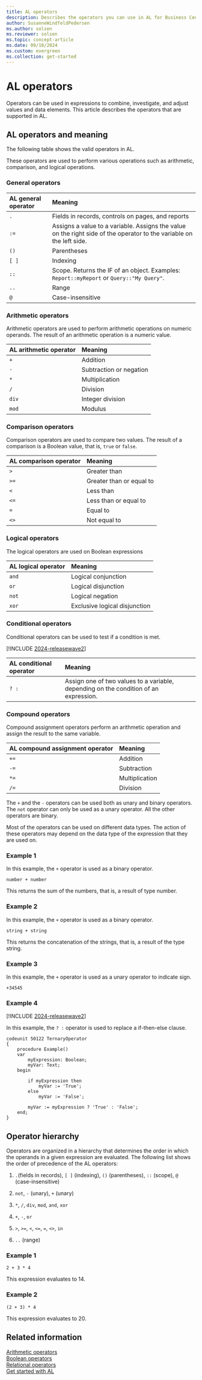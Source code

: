 ```yaml
---
title: AL operators
description: Describes the operators you can use in AL for Business Central.
author: SusanneWindfeldPedersen
ms.author: solsen
ms.reviewer: solsen
ms.topic: concept-article
ms.date: 09/18/2024
ms.custom: evergreen
ms.collection: get-started
---
```


# AL operators

Operators can be used in expressions to combine, investigate, and adjust values and data elements. This article describes the operators that are supported in AL.

## AL operators and meaning

The following table shows the valid operators in AL.

These operators are used to perform various operations such as arithmetic, comparison, and logical operations.

### General operators

|AL general operator | Meaning |
|:---|:---|
|`.`|Fields in records, controls on pages, and reports|
|`:=`|Assigns a value to a variable. Assigns the value on the right side of the operator to the variable on the left side.|
|`()`|Parentheses|
|`[ ]`|Indexing|
|`::`|Scope. Returns the IF of an object. Examples: `Report::myReport` or `Query::"My Query"`.|
|`..`|Range|
|`@`|Case-insensitive|

### Arithmetic operators

Arithmetic operators are used to perform arithmetic operations on numeric operands. The result of an arithmetic operation is a numeric value.

|AL arithmetic operator | Meaning |
|:---|:---|
|`+`|Addition|
|`-`|Subtraction or negation|
|`*`|Multiplication|
|`/`|Division|
|`div`|Integer division|
|`mod`|Modulus|

### Comparison operators

Comparison operators are used to compare two values. The result of a comparison is a Boolean value, that is, `true` or `false`.

|AL comparison operator | Meaning |
|:---|:---|
|`>`|Greater than|
|`>=`|Greater than or equal to|
|`<`|Less than|
|`<=`|Less than or equal to|
|`=`|Equal to|
|`<>`|Not equal to|

### Logical operators

The logical operators are used on Boolean expressions

|AL logical operator | Meaning |
|:---|:---|
|`and`|Logical conjunction|
|`or`|Logical disjunction|
|`not`|Logical negation|
|`xor`|Exclusive logical disjunction|

### Conditional operators

Conditional operators can be used to test if a condition is met.

[!INCLUDE [2024-releasewave2](../includes/2024-releasewave2.md)]

|AL conditional operator | Meaning |
|:---|:---|
|`? :`| Assign one of two values to a variable, depending on the condition of an expression.|

### Compound operators

Compound assignment operators perform an arithmetic operation and assign the result to the same variable.

|AL compound assignment operator| Meaning|
|:---|:---|
|`+=`|Addition|
|`-=`|Subtraction|
|`*=`|Multiplication|
|`/=`|Division|

The `+` and the `-` operators can be used both as unary and binary operators. The `not` operator can only be used as a unary operator. All the other operators are binary.

Most of the operators can be used on different data types. The action of these operators may depend on the data type of the expression that they are used on.

### Example 1

In this example, the `+` operator is used as a binary operator.

```
number + number
``` 

This returns the sum of the numbers, that is, a result of type number.

### Example 2

In this example, the `+` operator is used as a binary operator.

```
string + string
```

This returns the concatenation of the strings, that is, a result of the type string.

### Example 3

In this example, the `+` operator is used as a unary operator to indicate sign.

```
+34545  
```

### Example 4

[!INCLUDE [2024-releasewave2](../includes/2024-releasewave2.md)]

In this example, the `? :` operator is used to replace a if-then-else clause.

```al
codeunit 50122 TernaryOperator
{
    procedure Example()
    var
        myExpression: Boolean;
        myVar: Text;
    begin

        if myExpression then
            myVar := 'True';
        else
            myVar := 'False';

        myVar := myExpression ? 'True' : 'False';
    end;
}
```

## Operator hierarchy

Operators are organized in a hierarchy that determines the order in which the operands in a given expression are evaluated. The following list shows the order of precedence of the AL operators:

1. `.`(fields in records), `[ ]` (indexing), `()` (parentheses), `::` (scope), `@` (case-insensitive)

2. `not`, `-` (unary), `+` (unary)

3. `*`, `/`, `div`, `mod`, `and`, `xor`

4. `+`, `-`, `or`

5. `>`, `>=`, `<`, `<=`, `=`, `<>`, `in`

6. `..` (range)

### Example 1

```
2 + 3 * 4
```
This expression evaluates to 14.

### Example 2

```
(2 + 3) * 4
```
This expression evaluates to 20.

## Related information

[Arithmetic operators](devenv-al-arithmetic-operators.md)  
[Boolean operators](devenv-al-boolean-operators.md)  
[Relational operators](devenv-al-relational-operators.md)  
[Get started with AL](devenv-get-started.md)  
